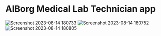 # AlBorg Medical Lab Technician app
![Screenshot 2023-08-14 180733](https://github.com/heem1999/AlBorgMLT_App/assets/86975626/d6d67eef-93ee-4f3b-ab84-bff1c2bd6ac4)
![Screenshot 2023-08-14 180752](https://github.com/heem1999/AlBorgMLT_App/assets/86975626/0428a464-186a-4c1c-a9b8-ca5df00895ab)
![Screenshot 2023-08-14 180805](https://github.com/heem1999/AlBorgMLT_App/assets/86975626/f18230a9-9e36-4220-804d-30bada82c837)

